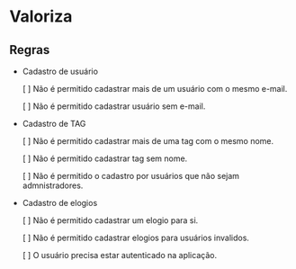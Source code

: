 # Valoriza

## Regras

- Cadastro de usuário

    [ ] Não é permitido cadastrar mais de um usuário com o mesmo e-mail.

    [ ] Não é permitido cadastrar usuário sem e-mail.

- Cadastro de TAG

    [ ] Não é permitido cadastrar mais de uma tag com o mesmo nome.

    [ ] Não é permitido cadastrar tag sem nome.

    [ ] Não é permitido o cadastro por usuários que não sejam admnistradores.


- Cadastro de elogios

    [ ] Não é permitido cadastrar um elogio para si.

    [ ] Não é permitido cadastrar elogios para usuários invalidos.

    [ ] O usuário precisa estar autenticado na aplicação.